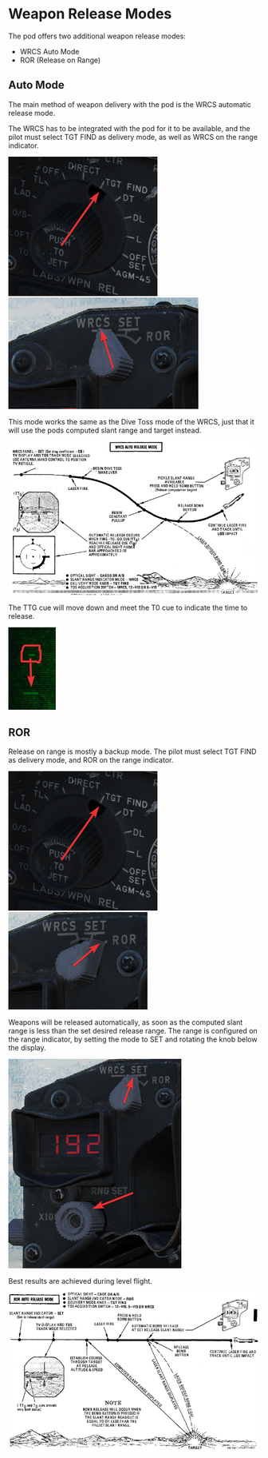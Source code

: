 # Weapon Release Modes

The pod offers two additional weapon release modes:

- WRCS Auto Mode
- ROR (Release on Range)

## Auto Mode

The main method of weapon delivery with the pod is the WRCS automatic release
mode.

The WRCS has to be integrated with the pod for it to be available, and the pilot
must select TGT FIND as delivery mode, as well as WRCS on the range indicator.

![pave_spike_weapon_sel_tgt_find](../../../img/pave_spike_weapon_sel_tgt_find.png)
![pave_spike_range_mode_wrcs](../../../img/pave_spike_range_mode_wrcs.png)

This mode works the same as the Dive Toss mode of the WRCS, just that it will
use the pods computed slant range and target instead.

![wrcs_auto_release_procedure](../../../img/wrcs_auto_release_procedure.png)

The TTG cue will move down and meet the T0 cue to indicate the time to release.

![TTg moves down to T0](../../../img/ttg_moes_to_tt0.png)

## ROR

Release on range is mostly a backup mode. The pilot must select TGT FIND as
delivery mode, and ROR on the range indicator.

![pave_spike_weapon_sel_tgt_find](../../../img/pave_spike_weapon_sel_tgt_find.png)
![pave_spike_range_mode_ror](../../../img/pave_spike_range_mode_ror.png)

Weapons will be released automatically, as soon as the computed slant range is
less than the set desired release range. The range is configured on the range
indicator, by setting the mode to SET and rotating the knob below the display.

![pave_spike_ror_controls](../../../img/pave_spike_ror_controls.png)

Best results are achieved during level flight.

![ror_auto_release_procedure](../../../img/ror_auto_release_procedure.png)
